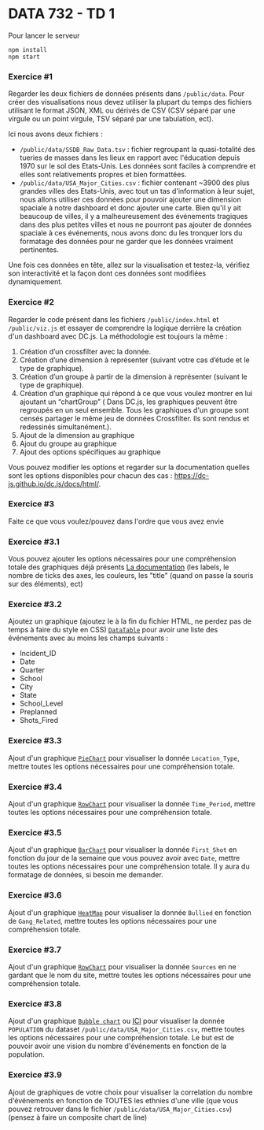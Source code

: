 # DATA 732 - TD 1

Pour lancer le serveur

```shell
npm install
npm start
```

### Exercice #1

Regarder les deux fichiers de données présents dans `/public/data`. Pour créer des visualisations nous devez utiliser la plupart du temps des fichiers utilisant le format JSON, XML ou dérivés de CSV (CSV séparé par une virgule ou un point virgule, TSV séparé par une tabulation, ect).

Ici nous avons deux fichiers :

- `/public/data/SSDB_Raw_Data.tsv` : fichier regroupant la quasi-totalité des tueries de masses dans les lieux en rapport avec l'éducation depuis 1970 sur le sol des Etats-Unis. Les données sont faciles à comprendre et elles sont relativements propres et bien formattées.
- `/public/data/USA_Major_Cities.csv` : fichier contenant ~3900 des plus grandes villes des Etats-Unis, avec tout un tas d'information à leur sujet, nous allons utiliser ces données pour pouvoir ajouter une dimension spaciale à notre dashboard et donc ajouter une carte. Bien qu'il y ait beaucoup de villes, il y a malheureusement des événements tragiques dans des plus petites villes et nous ne pourront pas ajouter de données spaciale à ces événements, nous avons donc du les tronquer lors du formatage des données pour ne garder que les données vraiment pertinentes.

Une fois ces données en tête, allez sur la visualisation et testez-la, vérifiez son interactivité et la façon dont ces données sont modifiées dynamiquement.

### Exercice #2

Regarder le code présent dans les fichiers `/public/index.html` et `/public/viz.js` et essayer de comprendre la logique derrière la création d'un dashboard avec DC.js. La méthodologie est toujours la même :

1) Création d’un crossfilter avec la donnée. 
2) Création d’une dimension à représenter (suivant votre cas d’étude et le type de graphique). 
3) Création d’un groupe à partir de la dimension à représenter (suivant le type de graphique). 
4) Création d’un graphique qui répond à ce que vous voulez montrer en lui ajoutant un “chartGroup” ( Dans DC.js, les graphiques peuvent être regroupés en un seul ensemble. Tous les graphiques d'un groupe sont censés partager le même jeu de données Crossfilter. Ils sont rendus et redessinés simultanément.). 
5) Ajout de la dimension au graphique 
6) Ajout du groupe au graphique 
7) Ajout des options spécifiques au graphique

Vous pouvez modifier les options et regarder sur la documentation quelles sont les options disponibles pour chacun des cas : https://dc-js.github.io/dc.js/docs/html/.

### Exercice #3

Faite ce que vous voulez/pouvez dans l'ordre que vous avez envie

### Exercice #3.1

Vous pouvez ajouter les options nécessaires pour une compréhension totale des graphiques déjà présents [La documentation](https://github.com/dc-js/dc.js/blob/master/docs/api-latest.md) (les labels, le nombre de ticks des axes, les couleurs, les "title" (quand on passe la souris sur des éléments), ect)

### Exercice #3.2

Ajoutez un graphique (ajoutez le à la fin du fichier HTML, ne perdez pas de temps à faire du style en CSS) [`DataTable`](https://dc-js.github.io/dc.js/docs/html/DataTable.html) pour avoir une liste des événements avec au moins les champs suivants :

- Incident_ID
- Date
- Quarter
- School
- City
- State
- School_Level	
- Preplanned
- Shots_Fired

### Exercice #3.3

Ajout d'un graphique [`PieChart`](https://dc-js.github.io/dc.js/docs/html/PieChart.html) pour visualiser la donnée `Location_Type`, mettre toutes les options nécessaires pour une compréhension totale.

### Exercice #3.4

Ajout d'un graphique [`RowChart`](https://dc-js.github.io/dc.js/docs/html/RowChart.html) pour visualiser la donnée `Time_Period`, mettre toutes les options nécessaires pour une compréhension totale.

### Exercice #3.5

Ajout d'un graphique [`BarChart`](https://dc-js.github.io/dc.js/docs/html/BarChart.html) pour visualiser la donnée `First_Shot` en fonction du jour de la semaine que vous pouvez avoir avec `Date`, mettre toutes les options nécessaires pour une compréhension totale. Il y aura du formatage de données, si besoin me demander.

### Exercice #3.6

Ajout d'un graphique [`HeatMap`](https://dc-js.github.io/dc.js/docs/html/HeatMap.html) pour visualiser la donnée `Bullied` en fonction de `Gang_Related`, mettre toutes les options nécessaires pour une compréhension totale.

### Exercice #3.7

Ajout d'un graphique [`RowChart`](https://dc-js.github.io/dc.js/docs/html/RowChart.html) pour visualiser la donnée `Sources` en ne gardant que le nom du site, mettre toutes les options nécessaires pour une compréhension totale.

### Exercice #3.8

Ajout d'un graphique [`Bubble chart`](https://github.com/dc-js/dc.leaflet.js#bubble-chart) ou [ICI](https://dc-js.github.io/dc.leaflet.js/) pour visualiser la donnée `POPULATION` du dataset `/public/data/USA_Major_Cities.csv`, mettre toutes les options nécessaires pour une compréhension totale. Le but est de pouvoir avoir une vision du nombre d'événements en fonction de la population.

### Exercice #3.9

Ajout de graphiques de votre choix pour visualiser la correlation du nombre d'événements en fonction de TOUTES les ethnies d'une ville (que vous pouvez retrouver dans le fichier `/public/data/USA_Major_Cities.csv`) (pensez à faire un composite chart de line)